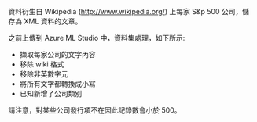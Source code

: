 資料衍生自 Wikipedia (<a href="http://www.wikipedia.org/">http://www.wikipedia.org/</a>) 上每家 S&p 500 公司，儲存為 XML 資料的文章。<p></p>之前上傳到 Azure ML Studio 中，資料集處理，如下所示:<ul><li>擷取每家公司的文字內容</li><li>移除 wiki 格式</li><li>移除非英數字元</li><li>將所有文字都轉換成小寫</li><li>已知新增了公司類別</li></ul><p> </p>請注意，對某些公司發行項不在因此記錄數會小於 500。




